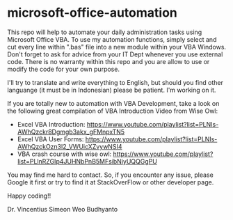 # microsoft-office-automation
This repo will help to automate your daily administration tasks using Microsoft Office VBA. To use my automation functions, simply select and cut every line within ".bas" file into a new module within your VBA Windows. Don't forget to ask for advice from your IT Dept whenever you use external code. There is no warranty within this repo and you are allow to use or modify the code for your own purpose. 

I'll try to translate and write everything to English, but should you find other languange (it must be in Indonesian) please be patient. I'm working on it.

If you are totally new to automation with VBA Development, take a look on the following great compilation of VBA Introduction Video from Wise Owl:

- Excel VBA Introduction: https://www.youtube.com/playlist?list=PLNIs-AWhQzckr8Dgmgb3akx_gFMnpxTN5
- Excel VBA User Forms: https://www.youtube.com/playlist?list=PLNIs-AWhQzckOzn3l2_VWUicXZvywNSI4
- VBA crash course with wise owl: https://www.youtube.com/playlist?list=PLlnRZGIp4JUHNbPnB5MFsibNiyUQQGgPU

You may find me hard to contact. So, if you encounter any issue, please Google it first or try to find it at StackOverFlow or other developer page. 

Happy coding!!

Dr. Vincentius Simeon Weo Budhyanto

